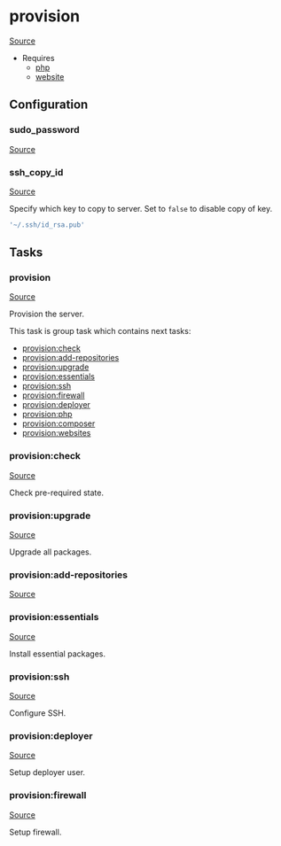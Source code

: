 <!-- DO NOT EDIT THIS FILE! -->
<!-- Instead edit recipe/provision/provision.php -->
<!-- Then run bin/docgen -->

# provision

[Source](/recipe/provision/provision.php)



* Requires
  * [php](/docs/recipe/provision/php.md)
  * [website](/docs/recipe/provision/website.md)

## Configuration
### sudo_password
[Source](https://github.com/deployphp/deployer/blob/master/recipe/provision/provision.php#L91)





### ssh_copy_id
[Source](https://github.com/deployphp/deployer/blob/master/recipe/provision/provision.php#L101)

Specify which key to copy to server.
Set to `false` to disable copy of key.

```php title="Default value"
'~/.ssh/id_rsa.pub'
```



## Tasks

### provision
[Source](https://github.com/deployphp/deployer/blob/master/recipe/provision/provision.php#L13)

Provision the server.




This task is group task which contains next tasks:
* [provision:check](/docs/recipe/provision/provision.md#provisioncheck)
* [provision:add-repositories](/docs/recipe/provision/provision.md#provisionadd-repositories)
* [provision:upgrade](/docs/recipe/provision/provision.md#provisionupgrade)
* [provision:essentials](/docs/recipe/provision/provision.md#provisionessentials)
* [provision:ssh](/docs/recipe/provision/provision.md#provisionssh)
* [provision:firewall](/docs/recipe/provision/provision.md#provisionfirewall)
* [provision:deployer](/docs/recipe/provision/provision.md#provisiondeployer)
* [provision:php](/docs/recipe/provision/php.md#provisionphp)
* [provision:composer](/docs/recipe/provision/php.md#provisioncomposer)
* [provision:websites](/docs/recipe/provision/website.md#provisionwebsites)


### provision:check
[Source](https://github.com/deployphp/deployer/blob/master/recipe/provision/provision.php#L27)

Check pre-required state.




### provision:upgrade
[Source](https://github.com/deployphp/deployer/blob/master/recipe/provision/provision.php#L43)

Upgrade all packages.




### provision:add-repositories
[Source](https://github.com/deployphp/deployer/blob/master/recipe/provision/provision.php#L48)






### provision:essentials
[Source](https://github.com/deployphp/deployer/blob/master/recipe/provision/provision.php#L55)

Install essential packages.




### provision:ssh
[Source](https://github.com/deployphp/deployer/blob/master/recipe/provision/provision.php#L81)

Configure SSH.




### provision:deployer
[Source](https://github.com/deployphp/deployer/blob/master/recipe/provision/provision.php#L104)

Setup deployer user.




### provision:firewall
[Source](https://github.com/deployphp/deployer/blob/master/recipe/provision/provision.php#L147)

Setup firewall.




